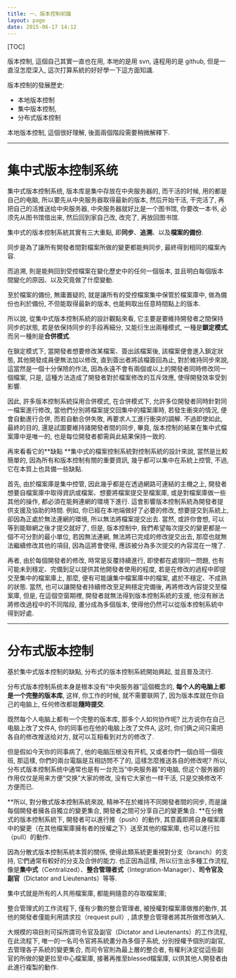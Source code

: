 ```yaml
---
title: 一、版本控制初識
layout: page
date: 2015-06-17 14:12
---
```


[TOC]

版本控制, 這個自己其實一直也在用, 本地的是用 svn, 遠程用的是 github, 但是一直沒怎麼深入, 這次打算系統的好好學一下這方面知識.

版本控制的發展歷史:

- 本地版本控制
- 集中版本控制,
- 分布式版本控制

本地版本控制, 這個很好理解, 後面兩個階段需要稍微解釋下.

* * *

# 集中式版本控制系统

集中式版本控制系统, 版本库是集中存放在中央服务器的, 而干活的时候, 用的都是自己的电脑, 所以要先从中央服务器取得最新的版本, 然后开始干活, 干完活了, 再把自己的活推送给中央服务器, 中央服务器就好比是一个图书馆, 你要改一本书, 必须先从图书馆借出来, 然后回到家自己改, 改完了, 再放回图书馆.

集中式的版本控制系統其實有三大重點, 即**同步**、**追溯**、以及**檔案的備份**.

同步是為了讓所有開發者間對檔案所做的變更都能夠同步, 最終得到相同的檔案內容.

而追溯, 則是能夠回到受控檔案在變化歷史中的任何一個版本, 並且明白每個版本間變化的原因、以及究竟做了什麼變動.

至於檔案的備份, 無庸置疑的, 就是讓所有的受控檔案集中保管於檔案庫中, 做為備份也利於備份, 不但能取得最新的版本, 也能夠取出任意時間點上的版本.

所以說, 從集中式版本控制系統的設計觀點來看, 它主要是要維持開發者之間保持同步的狀態, 若是依保持同步的手段再細分, 又能衍生出兩種模式, 一種是**鎖定模式**, 而另一種則是**合併模式**.

在鎖定模式下, 當開發者想要修改某檔案、簽出該檔案後, 該檔案便會進入鎖定狀態, 其他開發成員便無法加以修改, 直到簽出者將該檔簽回為止, 對於維持同步來說, 這當然是一個十分保險的作法, 因為永遠不會有兩個或以上的開發者同時修改同一個檔案, 只是, 這種方法造成了開發者對於檔案修改的互斥效應, 使得開發效率受到影響.

因此, 許多版本控制系統採用合併模式, 在合併模式下, 允許多位開發者同時針對同一檔案進行修改, 當他們分別將檔案提交回集中的檔案庫時, 若發生衝突的情況, 便會自動進行合併, 而若自動合併失敗, 再要求人工進行衝突的調解. 不過即使如此, 最終的目的, 還是試圖要維持諸開發者間的同步, 畢竟, 版本控制的結果在集中式檔案庫中是唯一的, 也是每位開發者都需與此結果保持一致的.

再來看看它的**缺點
**集中式的檔案控制系統對控制系統的設計來說, 當然是比較簡單的, 因為所有和版本控制有關的重要資訊, 幾乎都可以集中在系統上控管, 不過, 它在本質上也具備一些缺點.

首先, 由於檔案庫是集中控管, 因此幾乎都是在透過網路可連結的主機之上, 開發者想要自檔案庫中取得資訊或檔案、想要將檔案提交至檔案庫, 或是對檔案庫做一些其他的操作, 都必須在能夠連網的環境下進行.
這會影響版本控制系統為開發者提供支援及協助的時間. 例如, 你已經在本地端做好了必要的修改, 想要提交到系統上, 卻因為正處於無法連網的環境, 所以無法將檔案提交出去.
當然, 或許你會想, 可以等到能聯網之後才提交就好了, 但是, 版本控制中, 我們希望每次提交的變更都是一個不可分割的最小單位, 若因無法連網, 無法將已完成的修改提交出去, 那麼也就無法繼續修改其他的項目, 因為這將會使得, 應該被分為多次提交的內容混在一塊了.

再者, 由於每個開發者的修改, 時常是反覆持續進行, 即使都在處理同一問題, 也有可能未到穩定、完備到足以提供其他開發者使用的程度, 若是在修改的過程中即提交至集中的檔案庫上, 那麼, 便有可能讓集中檔案庫中的檔案, 處於不穩定、不成熟的狀態. 當然, 也可以讓開發者持續修改至足夠穩定完備後, 再將修改內容提交至檔案庫, 但是, 在這個空窗期裡, 開發者就無法得到版本控制系統的支援, 他沒有辦法將修改過程中的不同階段, 畫分成為多個版本, 使得他仍然可以從版本控制系統中得到好處.

* * *

# 分布式版本控制

基於集中式版本控制的缺點, 分布式的版本控制系統開始興起, 並且普及流行.

分布式版本控制系统本身是根本没有“中央服务器”這個概念的, **每个人的电脑上都是一个完整的版本库**, 这样, 你工作的时候, 就不需要联网了, 因为版本库就在你自己的电脑上, 任何修改都能**隨時提交**.

既然每个人电脑上都有一个完整的版本库, 那多个人如何协作呢?
比方说你在自己电脑上改了文件A, 你的同事也在他的电脑上改了文件A, 这时, 你们俩之间只需把各自的修改推送给对方, 就可以互相看到对方的修改了.

但是假如今天你的同事病了, 他的电脑压根没有开机, 又或者你們一個白班一個夜班, 那這樣, 你們的兩台電腦是互相訪問不了的, 這樣怎麼推送各自的修改呢? 所以, 分布式版本控制系统中通常也是有一台充当“中央服务器”的电脑, 但这个服务器的作用仅仅是用来方便“交换”大家的修改, 没有它大家也一样干活, 只是交换修改不方便而已.

**所以, 對分散式版本控制系統來說, 精神不在於維持不同開發者間的同步, 而是讓每個開發者擁各自獨立的變更集合, 開發者之間可分享自己的變更集合.
**在分散式的版本控制系統下, 開發者可以進行推（push）的動作, 其意義即將自身檔案庫中的變更（在其他檔案庫擁有者的授權之下）送至其他的檔案庫, 也可以進行拉（pull）的動作.

因為分散式版本控制系統本質的關係, 使得此類系統更重視對分支（branch）的支持, 它們通常有較好的分支及合併的能力.
也正因為這樣, 所以衍生出多種工作流程, 像是**集中式**（Centralized）、**整合管理者式**（Integration-Manager）、**司令官及副官**（Dictator and Lieutenants）等等.

集中式就是所有的人共用檔案庫, 都能夠隨意的存取檔案庫;

整合管理式的工作流程下, 僅有少數的整合管理者, 被授權對檔案庫做推的動作, 其他的開發者僅能利用請求拉（request pull）, 請求整合管理者將其所做修改納入.

大規模的項目則可採所謂司令官及副官（Dictator and Lieutenants）的工作流程, 在此流程下, 唯一的一名司令官將系統畫分為多個子系統, 分別授權予個別的副官, 去管理各子系統的變更集合, 而司令官則為最上層的整合者, 有權利決定從這些副官的所做的變更拉至中心檔案庫, 接著再推至blessed檔案庫, 以供其他人開發者由此進行複製的動作.
